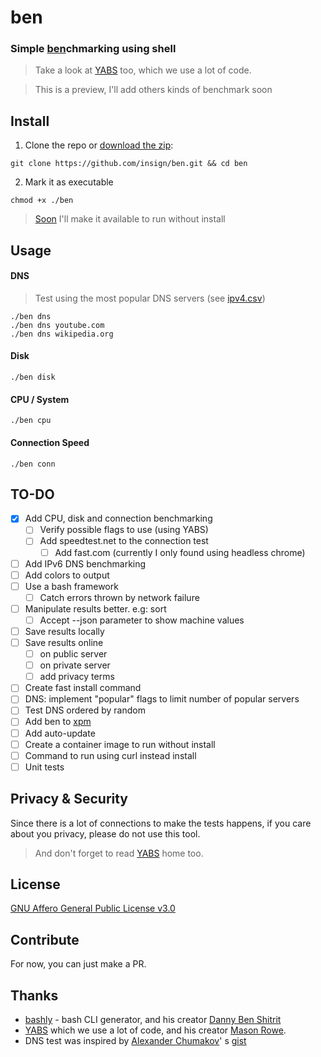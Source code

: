 # ben

### Simple <ins>ben</ins>chmarking using shell

> Take a look at [YABS](https://github.com/masonr/yet-another-bench-script) too, which we use a lot of code.

> This is a preview, I'll add others kinds of benchmark soon

## Install

1. Clone the repo or [download the zip](https://github.com/insign/ben/archive/refs/heads/main.zip):

```shell
git clone https://github.com/insign/ben.git && cd ben
```

2. Mark it as executable

```shell
chmod +x ./ben
```

> [Soon](#to-do) I'll make it available to run without install

## Usage

#### DNS

> Test using the most popular DNS servers (see [ipv4.csv](ipv4.csv))

```shell
./ben dns
./ben dns youtube.com
./ben dns wikipedia.org
```    

#### Disk

```shell
./ben disk
```

#### CPU / System

```shell
./ben cpu
```

#### Connection Speed

```shell
./ben conn
```

## TO-DO

- [x] Add CPU, disk and connection benchmarking
    - [ ] Verify possible flags to use (using YABS)
    - [ ] Add speedtest.net to the connection test
        - [ ] Add fast.com (currently I only found using headless chrome)
- [ ] Add IPv6 DNS benchmarking
- [ ] Add colors to output
- [ ] Use a bash framework
    - [ ] Catch errors thrown by network failure
- [ ] Manipulate results better. e.g: sort
    - [ ] Accept --json parameter to show machine values
- [ ] Save results locally
- [ ] Save results online
    - [ ] on public server
    - [ ] on private server
    - [ ] add privacy terms
- [ ] Create fast install command
- [ ] DNS: implement "popular" flags to limit number of popular servers
- [ ] Test DNS ordered by random
- [ ] Add ben to [xpm](https://github.com/insign/xpm)
- [ ] Add auto-update
- [ ] Create a container image to run without install
- [ ] Command to run using curl instead install
- [ ] Unit tests

## Privacy & Security

Since there is a lot of connections to make the tests happens, if you care about you privacy, please do not use this
tool.
> And don't forget to read [YABS](https://github.com/masonr/yet-another-bench-script) home too.

## License

[GNU Affero General Public License v3.0](LICENSE.md)

## Contribute

For now, you can just make a PR.

## Thanks

* [bashly](https://github.com/DannyBen/bashly) - bash CLI generator, and his
  creator [Danny Ben Shitrit](https://github.com/DannyBen)
* [YABS](https://github.com/masonr/yet-another-bench-script) which we use a lot of code, and his
  creator [Mason Rowe](https://github.com/masonr).
* DNS test was inspired by [Alexander Chumakov](https://github.com/delfer)'
  s [gist](https://gist.github.com/delfer/34f0d85d1f4474e6d9fd4c47f749bcb8)
